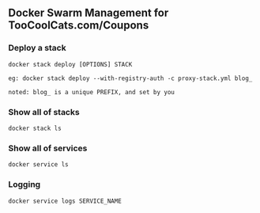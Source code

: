 ## Docker Swarm Management for TooCoolCats.com/Coupons

### Deploy a stack

```
docker stack deploy [OPTIONS] STACK
``` 

```
eg: docker stack deploy --with-registry-auth -c proxy-stack.yml blog_
```

```
noted: blog_ is a unique PREFIX, and set by you
```

### Show all of stacks

```
docker stack ls
```

### Show all of services

```
docker service ls
```

### Logging

```
docker service logs SERVICE_NAME
```
